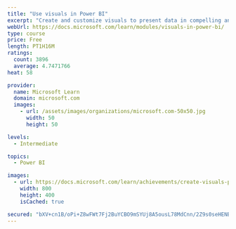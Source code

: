 ```yaml
---
title: "Use visuals in Power BI"
excerpt: "Create and customize visuals to present data in compelling and insightful ways."
webUrl: https://docs.microsoft.com/learn/modules/visuals-in-power-bi/
type: course
price: Free
length: PT1H16M
ratings:
  count: 3896
  average: 4.7471766
heat: 58

provider:
  name: Microsoft Learn
  domain: microsoft.com
  images:
    - url: /assets/images/organizations/microsoft.com-50x50.jpg
      width: 50
      height: 50

levels:
  - Intermediate

topics:
  - Power BI

images:
  - url: https://docs.microsoft.com/learn/achievements/create-visuals-power-bi-desktop-social.png
    width: 800
    height: 400
    isCached: true

secured: "bXV+cn1B/oPi+Z8wFWt7Fj2BuYCBO9mSYUj8A5ousL78MdCnn/2Z9s0seHENBywl7pBfRTlJWYFZ53Vjbup89qtxMBtWhBOU+lINU6FNJhCbfjsSSmkWXEDtHxBT1jxHfy1TLzn6xG0uvg6Q8m+sWYTbEtu4majbvkgE7FinUJ7woALr+K9gFXDQ0LnhrxFps3ywhNbxjFroeehuR4SoNZMO6KpdzgRDjExBEM15Vc2WzjsCYSCDNKZnQ2+Z+J6BN8G9WfjAfospLyQUmQvkRwXfpdOs+Fprn06/fUOwRT6BkDSrBzDrvCLyJ9/HWqB/vLPr5hoTrYlqT8d8vn3TjsewN0eATpJcWuPD3Qm1uNf34RYe5SisVMP2GeMkXFa1ej6N+sPkRZX185CISDxHCTj3LhQ5Ks02gQ7A6EvOdBw=;d0Z+L26hTwNqhRFvmrPtcA=="
---
```


